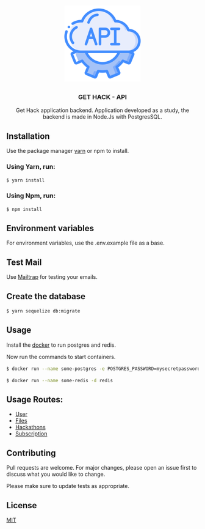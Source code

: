 <h1 align="center">
    <img src="./docs/api.svg" width="200px">
</h1>

<h3 align="center">
GET HACK - API
</h3>

<p align="center">
Get Hack application backend.
Application developed as a study, the backend is made in Node.Js with PostgresSQL.
</p>

## Installation

Use the package manager [yarn](https://yarnpkg.com/lang/en/) or npm to install.

### Using Yarn, run:

```bash
$ yarn install
```

### Using Npm, run:

```bash
$ npm install
```

## Environment variables

For environment variables, use the .env.example file as a base.

## Test Mail

Use [Mailtrap](https://mailtrap.io/) for testing your emails.

## Create the database

```bash
$ yarn sequelize db:migrate
```

## Usage

Install the [docker](https://www.docker.com/) to run postgres and redis.

Now run the commands to start containers.

```bash
$ docker run --name some-postgres -e POSTGRES_PASSWORD=mysecretpassword -d postgres
```

```bash
$ docker run --name some-redis -d redis
```

## Usage Routes:

- [User](./docs/AUTH.md)
- [Files](./docs/FILES.md)
- [Hackathons](./docs/ORGANIZER.md)
- [Subscription](./docs/USER.md)

## Contributing

Pull requests are welcome. For major changes, please open an issue first to discuss what you would like to change.

Please make sure to update tests as appropriate.

## License

[MIT](./LICENSE.md)
